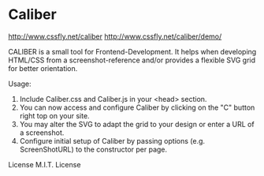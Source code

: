 # Caliber
http://www.cssfly.net/caliber
http://www.cssfly.net/caliber/demo/

CALIBER is a small tool for Frontend-Development.
It helps when developing HTML/CSS from a screenshot-reference and/or provides a flexible SVG grid for better orientation.

Usage:

1. Include Caliber.css and Caliber.js in your &lt;head&gt; section.
2. You can now access and configure Caliber by clicking on the "C" button right top on your site.
3. You may alter the SVG to adapt the grid to your design or enter a URL of a screenshot.
4. Configure initial setup of Caliber by passing options (e.g. ScreenShotURL) to the constructor per page.

License M.I.T. License
